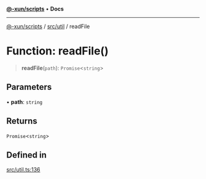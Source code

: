 [**@-xun/scripts**](../../../README.md) • **Docs**

***

[@-xun/scripts](../../../README.md) / [src/util](../README.md) / readFile

# Function: readFile()

> **readFile**(`path`): `Promise`\<`string`\>

## Parameters

• **path**: `string`

## Returns

`Promise`\<`string`\>

## Defined in

[src/util.ts:136](https://github.com/Xunnamius/xscripts/blob/89eebe76ad675b35907b3379b29bfde27fd5a5b8/src/util.ts#L136)
